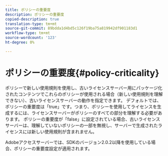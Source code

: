 ```yaml
---
title: ポリシーの重要度
description: ポリシーの重要度
copied-description: true
translation-type: tm+mt
source-git-commit: 89bdda1d4bd5c126f19ba75a819942df901183d1
workflow-type: tm+mt
source-wordcount: '123'
ht-degree: 0%

---
```



# ポリシーの重要度{#policy-criticality}

ポリシーで新しい使用規則を使用し、古いライセンスサーバー用にパッケージ化されたコンテンツでこれらのポリシーが使用される場合（新しい使用規則を理解できない）、古いライセンスサーバーの動作を指定できます。 デフォルトでは、ポリシーの重要度は「true」です。つまり、ポリシーを使用してライセンスを生成するには、ライセンスサーバーがポリシーのすべての部分を理解する必要があります。 ポリシーの重要度が「false」に設定されている場合、古いライセンスサーバーは、理解していないポリシーの一部を無視し、サーバーで生成されたライセンスには新しい使用規則が含まれません。

Adobeアクセスサーバーでは、SDKのバージョン2.0.2以降を使用している場合、ポリシーの重要度設定が適用されます。
